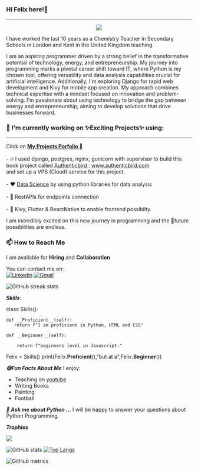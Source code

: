 ### Hi  Felix here!:wave:
<hr>

<p align="center">
  <a align="center" href="https://github.com/DenverCoder1/readme-typing-svg"><img src="https://readme-typing-svg.herokuapp.com?&font=IBM+Plex+Sans&color=F72EE2&size=25&lines=Welcome+to+my+GitHub+Profile!;I'm+a+Data+Analyst;I'm+a+Back+end+developer;I'm+a+Python+programmer;I'm+avaialable+for+Hiring!" /></a>
</p>
I have worked the last 10 years as a Chemistry Teacher in Secondary Schools in London and Kent in the United Kingdom teaching.

I am an aspiring programmer driven by a strong belief in the transformative potential of technology, energy, and entrepreneurship. My journey into programming marks a pivotal career shift toward IT, where Python is my chosen tool, offering versatility and data analysis capabilities crucial for artificial intelligence. Additionally, I'm exploring Django for rapid web development and Kivy for mobile app creation.
My approach combines technical expertise with a mindset focused on innovation and problem-solving. I'm passionate about using technology to bridge the gap between energy and entrepreneurship, aiming to develop solutions that drive businesses forward.


### 💼 I'm currently working on ✨Exciting Projects✨ using:
<hr>
Click on <a href="https://enimbuild.github.io/portfolio/#projects"><span style="font-weight:bold">My Projects Porfolio </span></a>💼<br><br>
- 🔥 I used django, postgres, nginx, gunicorn with supervisor to build this book project called <a href="https://www.authenticbird.com"> Authenticbird </a>: <a href="https://www.authenticbird.com"> www.authenticbird.com </a> <br> and set up a VPS (Cloud) service for this project.<br><br>
- ❤️ <a href="https://github.com/Enimbuild/Netflix-Userbase-Visualization-Notebook/blob/main/Analysis.ipynb">Data Science</a> by using python libraries for data analysis<br><br>
- 🚀 RestAPIs for endpoints connection<br><br>
- 🌱 Kivy, Flutter & ReactNative to enable frontend possibilty.<br>

I am incredibly excited on this new journey in programming and the 🔭future possibilities are endless.

### 📫 How to Reach Me
I am available for **Hiring** and **Collaboration**<br>

You can contact me on: <br> 
[![Linkedin](https://img.shields.io/badge/-LinkedIn-blue?style=flat&logo=Linkedin&logoColor=white)](https://www.linkedin.com/in/felixsarsah/)
[![Gmail](https://img.shields.io/badge/-Gmail-c14438?style=flat&logo=Gmail&logoColor=white)](mailto:sarsah4@gmail.com)


![GitHub streak stats](https://streak-stats.demolab.com/?user=Enimbuild)




***Skills***:<br>

class Skills():
    
    def __Proficient__(self):
       return f"I am proficient in Python, HTML and CSS"
    
    def __Beginner__(self):
        
        return f"beginners level in Javascript."


Felix = Skills()
print(Felix.__Proficient__(),"but at a",Felix.__Beginner__())


***😄Fun Facts About Me***
I enjoy:
- Teaching on <a href="https://youtube.com/c/felixsarsah">youtube</a>
- Writing Books
- Painting 
- Football

***💬 Ask me about Python ...***
I will be happy to answer your questions about Python Programming.

  
***Trophies***

<p align="left"> <a href="https://github.com/ryo-ma/github-profile-trophy"><img src="https://github-profile-trophy.vercel.app/?username=Enimbuild&row=2&column=6&theme=onedark&column=8&no-frame=false&no-bg=false" alt"Enimbuild"></a></p>

![GitHub stats](https://github-readme-stats.vercel.app/api?username=Enimbuild&show_icons=true&count_private=true) [![Top Langs](https://github-readme-stats.vercel.app/api/top-langs/?username=Enimbuild)](https://github.com/anuraghazra/github-readme-stats)

![GitHub metrics](https://metrics.lecoq.io/Enimbuild)




